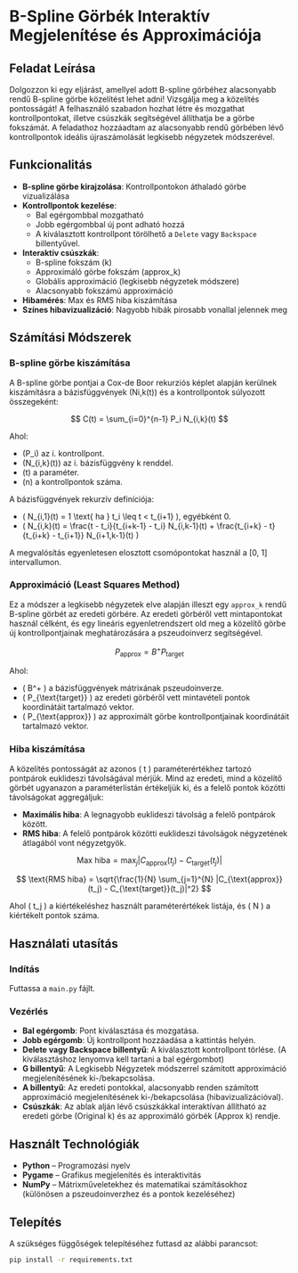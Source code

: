 # B-Spline Görbék Interaktív Megjelenítése és Approximációja

## Feladat Leírása

Dolgozzon ki egy eljárást, amellyel adott B-spline görbéhez alacsonyabb rendű B-spline görbe közelítést lehet adni! Vizsgálja meg a közelítés pontosságát! A felhasználó szabadon hozhat létre és mozgathat kontrollpontokat, illetve csúszkák segítségével állíthatja be a görbe fokszámát. A feladathoz hozzáadtam az alacsonyabb rendű görbében lévő kontrollpontok ideális újraszámolását legkisebb négyzetek módszerével.

## Funkcionalitás

- **B-spline görbe kirajzolása**: Kontrollpontokon áthaladó görbe vizualizálása
- **Kontrollpontok kezelése**:
  - Bal egérgombbal mozgatható
  - Jobb egérgombbal új pont adható hozzá
  - A kiválasztott kontrollpont törölhető a `Delete` vagy `Backspace` billentyűvel.
- **Interaktív csúszkák**:
  - B-spline fokszám (k)
  - Approximáló görbe fokszám (approx_k)
  - Globális approximáció (legkisebb négyzetek módszere)
  - Alacsonyabb fokszámú approximáció
- **Hibamérés**: Max és RMS hiba kiszámítása
- **Színes hibavizualizáció**: Nagyobb hibák pirosabb vonallal jelennek meg

## Számítási Módszerek

### B-spline görbe kiszámítása
A B-spline görbe pontjai a Cox-de Boor rekurziós képlet alapján kerülnek kiszámításra a bázisfüggvények (Ni,k​(t)) és a kontrollpontok súlyozott összegeként:

$$ C(t) = \sum_{i=0}^{n-1} P_i N_{i,k}(t) $$

Ahol:
- \(P_i\) az i. kontrollpont.
- \(N_{i,k}(t)\) az i. bázisfüggvény k renddel.
- \(t\) a paraméter.
- \(n\) a kontrollpontok száma.

A bázisfüggvények rekurzív definíciója:
- \( N_{i,1}(t) = 1 \text{ ha } t_i \leq t < t_{i+1} \), egyébként 0.
- \( N_{i,k}(t) = \frac{t - t_i}{t_{i+k-1} - t_i} N_{i,k-1}(t) + \frac{t_{i+k} - t}{t_{i+k} - t_{i+1}} N_{i+1,k-1}(t) \)

A megvalósítás egyenletesen elosztott csomópontokat használ a [0, 1] intervallumon.

### Approximáció (Least Squares Method)
Ez a módszer a legkisebb négyzetek elve alapján illeszt egy `approx_k` rendű B-spline görbét az eredeti görbére. Az eredeti görbéről vett mintapontokat használ célként, és egy lineáris egyenletrendszert old meg a közelítő görbe új kontrollpontjainak meghatározására a pszeudoinverz segítségével.

$$ P_{\text{approx}} = B^+ P_{\text{target}} $$

Ahol:
- \( B^+ \) a bázisfüggvények mátrixának pszeudoinverze.
- \( P_{\text{target}} \) az eredeti görbéről vett mintavételi pontok koordinátáit tartalmazó vektor.
- \( P_{\text{approx}} \) az approximált görbe kontrollpontjainak koordinátáit tartalmazó vektor.

### Hiba kiszámítása
A közelítés pontosságát az azonos \( t \) paraméterértékhez tartozó pontpárok euklideszi távolságával mérjük. Mind az eredeti, mind a közelítő görbét ugyanazon a paraméterlistán értékeljük ki, és a felelő pontok közötti távolságokat aggregáljuk:

- **Maximális hiba**: A legnagyobb euklideszi távolság a felelő pontpárok között.
- **RMS hiba**: A felelő pontpárok közötti euklideszi távolságok négyzetének átlagából vont négyzetgyök.

$$ \text{Max hiba} = \max_j |C_{\text{approx}}(t_j) - C_{\text{target}}(t_j)| $$

$$ \text{RMS hiba} = \sqrt{\frac{1}{N} \sum_{j=1}^{N} |C_{\text{approx}}(t_j) - C_{\text{target}}(t_j)|^2} $$

Ahol \( t_j \) a kiértékeléshez használt paraméterértékek listája, és \( N \) a kiértékelt pontok száma.



## Használati utasítás

### Indítás
Futtassa a `main.py` fájlt.

### Vezérlés
- **Bal egérgomb**: Pont kiválasztása és mozgatása.
- **Jobb egérgomb**: Új kontrollpont hozzáadása a kattintás helyén.
- **Delete vagy Backspace billentyű**: A kiválasztott kontrollpont törlése. (A kiválasztáshoz lenyomva kell tartani a bal egérgombot)
- **G billentyű**: A Legkisebb Négyzetek módszerrel számított approximáció megjelenítésének ki-/bekapcsolása.
- **A billentyű**: Az eredeti pontokkal, alacsonyabb renden számított approximáció megjelenítésének ki-/bekapcsolása (hibavizualizációval).
- **Csúszkák**: Az ablak alján lévő csúszkákkal interaktívan állítható az eredeti görbe (Original k) és az approximáló görbék (Approx k) rendje.

## Használt Technológiák

- **Python** – Programozási nyelv
- **Pygame** – Grafikus megjelenítés és interaktivitás
- **NumPy** – Mátrixműveletekhez és matematikai számításokhoz (különösen a pszeudoinverzhez és a pontok kezeléséhez)

## Telepítés
A szükséges függőségek telepítéséhez futtasd az alábbi parancsot:
```bash
pip install -r requirements.txt
```




